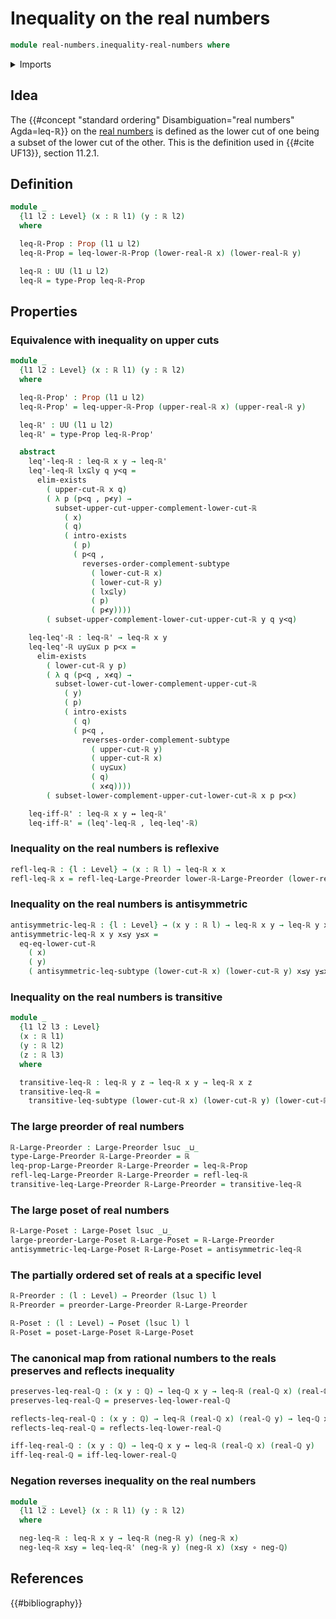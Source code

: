 # Inequality on the real numbers

```agda
module real-numbers.inequality-real-numbers where
```

<details><summary>Imports</summary>

```agda
open import elementary-number-theory.inequality-rational-numbers
open import elementary-number-theory.rational-numbers
open import elementary-number-theory.strict-inequality-rational-numbers

open import foundation.complements-subtypes
open import foundation.coproduct-types
open import foundation.dependent-pair-types
open import foundation.empty-types
open import foundation.existential-quantification
open import foundation.identity-types
open import foundation.logical-equivalences
open import foundation.propositions
open import foundation.subtypes
open import foundation.universe-levels

open import order-theory.large-posets
open import order-theory.large-preorders
open import order-theory.posets
open import order-theory.preorders

open import real-numbers.dedekind-real-numbers
open import real-numbers.inequality-lower-dedekind-real-numbers
open import real-numbers.inequality-upper-dedekind-real-numbers
open import real-numbers.lower-dedekind-real-numbers
open import real-numbers.negation-lower-upper-dedekind-real-numbers
open import real-numbers.negation-real-numbers
open import real-numbers.rational-real-numbers
open import real-numbers.upper-dedekind-real-numbers
```

</details>

## Idea

The {{#concept "standard ordering" Disambiguation="real numbers" Agda=leq-ℝ}} on
the [real numbers](real-numbers.dedekind-real-numbers.md) is defined as the
lower cut of one being a subset of the lower cut of the other. This is the
definition used in {{#cite UF13}}, section 11.2.1.

## Definition

```agda
module _
  {l1 l2 : Level} (x : ℝ l1) (y : ℝ l2)
  where

  leq-ℝ-Prop : Prop (l1 ⊔ l2)
  leq-ℝ-Prop = leq-lower-ℝ-Prop (lower-real-ℝ x) (lower-real-ℝ y)

  leq-ℝ : UU (l1 ⊔ l2)
  leq-ℝ = type-Prop leq-ℝ-Prop
```

## Properties

### Equivalence with inequality on upper cuts

```agda
module _
  {l1 l2 : Level} (x : ℝ l1) (y : ℝ l2)
  where

  leq-ℝ-Prop' : Prop (l1 ⊔ l2)
  leq-ℝ-Prop' = leq-upper-ℝ-Prop (upper-real-ℝ x) (upper-real-ℝ y)

  leq-ℝ' : UU (l1 ⊔ l2)
  leq-ℝ' = type-Prop leq-ℝ-Prop'

  abstract
    leq'-leq-ℝ : leq-ℝ x y → leq-ℝ'
    leq'-leq-ℝ lx⊆ly q y<q =
      elim-exists
        ( upper-cut-ℝ x q)
        ( λ p (p<q , p≮y) →
          subset-upper-cut-upper-complement-lower-cut-ℝ
            ( x)
            ( q)
            ( intro-exists
              ( p)
              ( p<q ,
                reverses-order-complement-subtype
                  ( lower-cut-ℝ x)
                  ( lower-cut-ℝ y)
                  ( lx⊆ly)
                  ( p)
                  ( p≮y))))
        ( subset-upper-complement-lower-cut-upper-cut-ℝ y q y<q)

    leq-leq'-ℝ : leq-ℝ' → leq-ℝ x y
    leq-leq'-ℝ uy⊆ux p p<x =
      elim-exists
        ( lower-cut-ℝ y p)
        ( λ q (p<q , x≮q) →
          subset-lower-cut-lower-complement-upper-cut-ℝ
            ( y)
            ( p)
            ( intro-exists
              ( q)
              ( p<q ,
                reverses-order-complement-subtype
                  ( upper-cut-ℝ y)
                  ( upper-cut-ℝ x)
                  ( uy⊆ux)
                  ( q)
                  ( x≮q))))
        ( subset-lower-complement-upper-cut-lower-cut-ℝ x p p<x)

    leq-iff-ℝ' : leq-ℝ x y ↔ leq-ℝ'
    leq-iff-ℝ' = (leq'-leq-ℝ , leq-leq'-ℝ)
```

### Inequality on the real numbers is reflexive

```agda
refl-leq-ℝ : {l : Level} → (x : ℝ l) → leq-ℝ x x
refl-leq-ℝ x = refl-leq-Large-Preorder lower-ℝ-Large-Preorder (lower-real-ℝ x)
```

### Inequality on the real numbers is antisymmetric

```agda
antisymmetric-leq-ℝ : {l : Level} → (x y : ℝ l) → leq-ℝ x y → leq-ℝ y x → x ＝ y
antisymmetric-leq-ℝ x y x≤y y≤x =
  eq-eq-lower-cut-ℝ
    ( x)
    ( y)
    ( antisymmetric-leq-subtype (lower-cut-ℝ x) (lower-cut-ℝ y) x≤y y≤x)
```

### Inequality on the real numbers is transitive

```agda
module _
  {l1 l2 l3 : Level}
  (x : ℝ l1)
  (y : ℝ l2)
  (z : ℝ l3)
  where

  transitive-leq-ℝ : leq-ℝ y z → leq-ℝ x y → leq-ℝ x z
  transitive-leq-ℝ =
    transitive-leq-subtype (lower-cut-ℝ x) (lower-cut-ℝ y) (lower-cut-ℝ z)
```

### The large preorder of real numbers

```agda
ℝ-Large-Preorder : Large-Preorder lsuc _⊔_
type-Large-Preorder ℝ-Large-Preorder = ℝ
leq-prop-Large-Preorder ℝ-Large-Preorder = leq-ℝ-Prop
refl-leq-Large-Preorder ℝ-Large-Preorder = refl-leq-ℝ
transitive-leq-Large-Preorder ℝ-Large-Preorder = transitive-leq-ℝ
```

### The large poset of real numbers

```agda
ℝ-Large-Poset : Large-Poset lsuc _⊔_
large-preorder-Large-Poset ℝ-Large-Poset = ℝ-Large-Preorder
antisymmetric-leq-Large-Poset ℝ-Large-Poset = antisymmetric-leq-ℝ
```

### The partially ordered set of reals at a specific level

```agda
ℝ-Preorder : (l : Level) → Preorder (lsuc l) l
ℝ-Preorder = preorder-Large-Preorder ℝ-Large-Preorder

ℝ-Poset : (l : Level) → Poset (lsuc l) l
ℝ-Poset = poset-Large-Poset ℝ-Large-Poset
```

### The canonical map from rational numbers to the reals preserves and reflects inequality

```agda
preserves-leq-real-ℚ : (x y : ℚ) → leq-ℚ x y → leq-ℝ (real-ℚ x) (real-ℚ y)
preserves-leq-real-ℚ = preserves-leq-lower-real-ℚ

reflects-leq-real-ℚ : (x y : ℚ) → leq-ℝ (real-ℚ x) (real-ℚ y) → leq-ℚ x y
reflects-leq-real-ℚ = reflects-leq-lower-real-ℚ

iff-leq-real-ℚ : (x y : ℚ) → leq-ℚ x y ↔ leq-ℝ (real-ℚ x) (real-ℚ y)
iff-leq-real-ℚ = iff-leq-lower-real-ℚ
```

### Negation reverses inequality on the real numbers

```agda
module _
  {l1 l2 : Level} (x : ℝ l1) (y : ℝ l2)
  where

  neg-leq-ℝ : leq-ℝ x y → leq-ℝ (neg-ℝ y) (neg-ℝ x)
  neg-leq-ℝ x≤y = leq-leq-ℝ' (neg-ℝ y) (neg-ℝ x) (x≤y ∘ neg-ℚ)
```

## References

{{#bibliography}}

